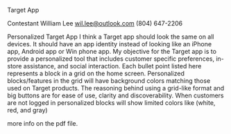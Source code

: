 Target App

Contestant
William Lee
wil.lee@outlook.com
(804) 647-2206

Personalized Target App
I think a Target app should look the same on all devices. It should have an app identity instead of looking like an 
iPhone app, Android app or Win phone app. 
My objective for the Target app is to provide a personalized tool that includes customer specific preferences, in-store assistance, and social interaction.
Each bullet point listed here represents a block in a grid on the home screen.  Personalized blocks/features in the 
grid will have background colors matching those used on Target products.  The reasoning behind using a grid-like 
format and big buttons are for ease of use, clarity and discoverability.
When customers are not logged in personalized blocks will show limited colors like (white, red, and gray)
 
more info on the pdf file.
